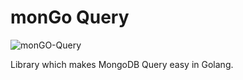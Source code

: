 # monGo Query

![monGO-Query](https://github.com/github/docs/actions/workflows/go.yml/badge.svg)

Library which makes MongoDB Query easy in Golang.
